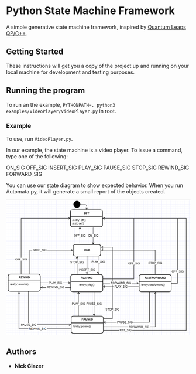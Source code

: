 # Python State Machine Framework

A simple generative state machine framework, inspired by [Quantum Leaps QP/C++](https://www.state-machine.com/qpcpp/). 

## Getting Started

These instructions will get you a copy of the project up and running on your local machine for development and testing purposes.

## Running the program
To run an the example, `PYTHONPATH=. python3 examples/VideoPlayer/VideoPlayer.py` in root.
 

### Example 

To use, run `VideoPlayer.py`.

In our example, the state machine is a video player. 
To issue a command, type one of the following:

ON_SIG
OFF_SIG
INSERT_SIG
PLAY_SIG
PAUSE_SIG
STOP_SIG
REWIND_SIG
FORWARD_SIG

You can use our state diagram to show expected behavior. When you run Automata.py, it will generate a small report of the objects created.

![Video Player State Diagram](https://raw.githubusercontent.com/nickglazer/python-state-machine-framework/master/examples/VideoPlayer/VideoPlayerStateDiagram.png)

## Authors

* **Nick Glazer**
